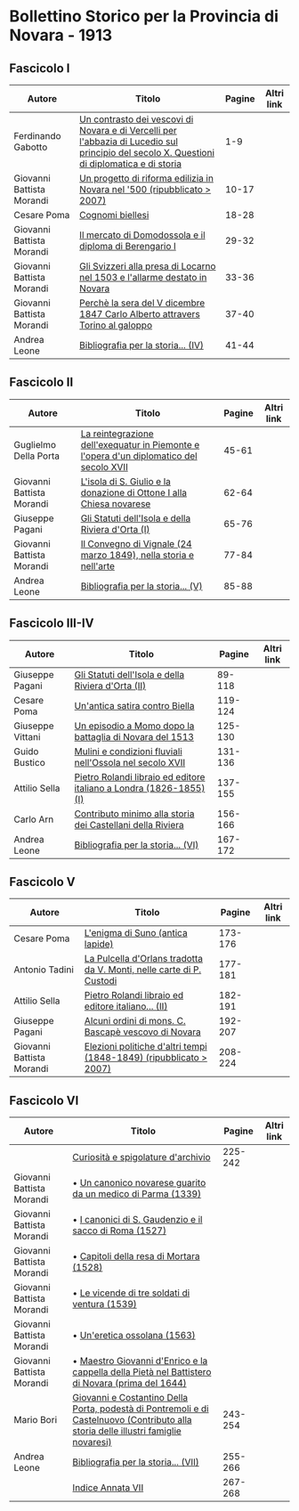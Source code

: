# Bollettino Storico per la Provincia di Novara - 1913

## Fascicolo I

| Autore                    | Titolo                                                                                                                                                                                          | Pagine | Altri link |
|---------------------------|-------------------------------------------------------------------------------------------------------------------------------------------------------------------------------------------------|--------|------------|
| Ferdinando Gabotto        | [Un contrasto dei vescovi di Novara e di Vercelli per l'abbazia di Lucedio sul principio del secolo X. Questioni di diplomatica e di storia](https://en.calameo.com/read/00726073514af5dcffca0) | 1-9    |            |
| Giovanni Battista Morandi | [Un progetto di riforma edilizia in Novara nel '500 (ripubblicato > 2007)](https://en.calameo.com/read/00726073514af5dcffca0)                                                                   | 10-17  |            |
| Cesare Poma               | [Cognomi biellesi](https://en.calameo.com/read/00726073514af5dcffca0)                                                                                                                           | 18-28  |            |
| Giovanni Battista Morandi | [Il mercato di Domodossola e il diploma di Berengario I](https://en.calameo.com/read/00726073514af5dcffca0)                                                                                     | 29-32  |            |
| Giovanni Battista Morandi | [Gli Svizzeri alla presa di Locarno nel 1503 e l'allarme destato in Novara](https://en.calameo.com/read/00726073514af5dcffca0)                                                                  | 33-36  |            |
| Giovanni Battista Morandi | [Perchè la sera del V dicembre 1847 Carlo Alberto attravers Torino al galoppo](https://en.calameo.com/read/00726073514af5dcffca0)                                                               | 37-40  |            |
| Andrea Leone              | [Bibliografia per la storia... (IV)](https://en.calameo.com/read/00726073514af5dcffca0)                                                                                                         | 41-44  |            |

## Fascicolo II

| Autore                    | Titolo                                                                                                                                       | Pagine | Altri link |
|---------------------------|----------------------------------------------------------------------------------------------------------------------------------------------|--------|------------|
| Guglielmo Della Porta     | [La reintegrazione dell'exequatur in Piemonte e l'opera d'un diplomatico del secolo XVII](https://en.calameo.com/read/0072607356532e5cd0c16) | 45-61  |            |
| Giovanni Battista Morandi | [L'isola di S. Giulio e la donazione di Ottone I alla Chiesa novarese](https://en.calameo.com/read/0072607356532e5cd0c16)                    | 62-64  |            |
| Giuseppe Pagani           | [Gli Statuti dell'Isola e della Riviera d'Orta (I)](https://en.calameo.com/read/0072607356532e5cd0c16)                                       | 65-76  |            |
| Giovanni Battista Morandi | [Il Convegno di Vignale (24 marzo 1849), nella storia e nell'arte](https://en.calameo.com/read/0072607356532e5cd0c16)                        | 77-84  |            |
| Andrea Leone              | [Bibliografia per la storia... (V)](https://en.calameo.com/read/0072607356532e5cd0c16)                                                       | 85-88  |            |

## Fascicolo III-IV

| Autore           | Titolo                                                                                                                   | Pagine  | Altri link |
|------------------|--------------------------------------------------------------------------------------------------------------------------|---------|------------|
| Giuseppe Pagani  | [Gli Statuti dell'Isola e della Riviera d'Orta (II)](https://en.calameo.com/read/007260735d5fd6fe98b1d)                  | 89-118  |            |
| Cesare Poma      | [Un'antica satira contro Biella](https://en.calameo.com/read/007260735d5fd6fe98b1d)                                      | 119-124 |            |
| Giuseppe Vittani | [Un episodio a Momo dopo la battaglia di Novara del 1513](https://en.calameo.com/read/007260735d5fd6fe98b1d)             | 125-130 |            |
| Guido Bustico    | [Mulini e condizioni fluviali nell'Ossola nel secolo XVII](https://en.calameo.com/read/007260735d5fd6fe98b1d)            | 131-136 |            |
| Attilio Sella    | [Pietro Rolandi libraio ed editore italiano a Londra (1826-1855) (I)](https://en.calameo.com/read/007260735d5fd6fe98b1d) | 137-155 |            |
| Carlo Arn        | [Contributo minimo alla storia dei Castellani della Riviera](https://en.calameo.com/read/007260735d5fd6fe98b1d)          | 156-166 |            |
| Andrea Leone     | [Bibliografia per la storia... (VI)](https://en.calameo.com/read/007260735d5fd6fe98b1d)                                  | 167-172 |            |

## Fascicolo V

| Autore                    | Titolo                                                                                                                    | Pagine  | Altri link |
|---------------------------|---------------------------------------------------------------------------------------------------------------------------|---------|------------|
| Cesare Poma               | [L'enigma di Suno (antica lapide)](https://en.calameo.com/read/00726073558c94def0fbe)                                     | 173-176 |            |
| Antonio Tadini            | [La Pulcella d'Orlans tradotta da V. Monti, nelle carte di P. Custodi](https://en.calameo.com/read/00726073558c94def0fbe) | 177-181 |            |
| Attilio Sella             | [Pietro Rolandi libraio ed editore italiano... (II)](https://en.calameo.com/read/00726073558c94def0fbe)                   | 182-191 |            |
| Giuseppe Pagani           | [Alcuni ordini di mons. C. Bascapè vescovo di Novara](https://en.calameo.com/read/00726073558c94def0fbe)                  | 192-207 |            |
| Giovanni Battista Morandi | [Elezioni politiche d'altri tempi (1848-1849) (ripubblicato > 2007)](https://en.calameo.com/read/00726073558c94def0fbe)   | 208-224 |            |

## Fascicolo VI

| Autore                    | Titolo                                                                                                                                                                                   | Pagine  | Altri link |
|---------------------------|------------------------------------------------------------------------------------------------------------------------------------------------------------------------------------------|---------|------------|
|                           | [Curiosità e spigolature d'archivio](https://en.calameo.com/read/007260735d675bf8dd62c)                                                                                                  | 225-242 |            |
| Giovanni Battista Morandi | • [Un canonico novarese guarito da un medico di Parma (1339)](https://en.calameo.com/read/007260735d675bf8dd62c)                                                                         |         |            |
| Giovanni Battista Morandi | • [I canonici di S. Gaudenzio e il sacco di Roma (1527)](https://en.calameo.com/read/007260735d675bf8dd62c)                                                                              |         |            |
| Giovanni Battista Morandi | • [Capitoli della resa di Mortara (1528)](https://en.calameo.com/read/007260735d675bf8dd62c)                                                                                             |         |            |
| Giovanni Battista Morandi | • [Le vicende di tre soldati di ventura (1539)](https://en.calameo.com/read/007260735d675bf8dd62c)                                                                                       |         |            |
| Giovanni Battista Morandi | • [Un'eretica ossolana (1563)](https://en.calameo.com/read/007260735d675bf8dd62c)                                                                                                        |         |            |
| Giovanni Battista Morandi | • [Maestro Giovanni d'Enrico e la cappella della Pietà nel Battistero di Novara (prima del 1644)](https://en.calameo.com/read/007260735d675bf8dd62c)                                     |         |            |
| Mario Bori                | [Giovanni e Costantino Della Porta, podestà di Pontremoli e di Castelnuovo (Contributo alla storia delle illustri famiglie novaresi)](https://en.calameo.com/read/007260735d675bf8dd62c) | 243-254 |            |
| Andrea Leone              | [Bibliografia per la storia... (VII)](https://en.calameo.com/read/007260735d675bf8dd62c)                                                                                                 | 255-266 |            |
|                           | [Indice Annata VII](https://en.calameo.com/read/007260735d675bf8dd62c)                                                                                                                   | 267-268 |            |
